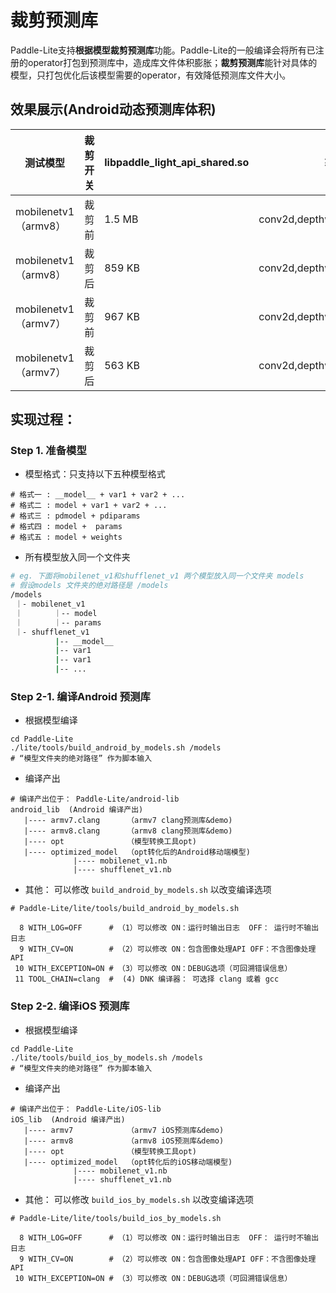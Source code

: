 
# 裁剪预测库

Paddle-Lite支持**根据模型裁剪预测库**功能。Paddle-Lite的一般编译会将所有已注册的operator打包到预测库中，造成库文件体积膨胀；**裁剪预测库**能针对具体的模型，只打包优化后该模型需要的operator，有效降低预测库文件大小。

## 效果展示(Android动态预测库体积)

| 测试模型 | 裁剪开关  | **libpaddle_light_api_shared.so** |转化后模型中的OP|
| ------------------ | ---------------------------- | -------- |------------------|
| mobilenetv1（armv8） | 裁剪前 | 1.5 MB       | conv2d,depthwise_conv2d,fc,pool2d,softmax |
| mobilenetv1（armv8） | 裁剪后 |  859 KB     | conv2d,depthwise_conv2d,fc,pool2d,softmax |
| mobilenetv1（armv7） | 裁剪前 | 967 KB | conv2d,depthwise_conv2d,fc,pool2d,softmax |
| mobilenetv1（armv7） | 裁剪后 | 563 KB |conv2d,depthwise_conv2d,fc,pool2d,softmax|


## 实现过程：


### Step 1. 准备模型
- 模型格式：只支持以下五种模型格式
``` shell
# 格式一 : __model__ + var1 + var2 + ...
# 格式二 : model + var1 + var2 + ...
# 格式三 : pdmodel + pdiparams
# 格式四 : model +  params
# 格式五 : model + weights
```

- 所有模型放入同一个文件夹

```bash
# eg. 下面将mobilenet_v1和shufflenet_v1 两个模型放入同一个文件夹 models
# 假设models 文件夹的绝对路径是 /models
/models
 ｜- mobilenet_v1
 ｜       ｜-- model
 ｜       ｜-- params
 ｜- shufflenet_v1
          |-- __model__
          |-- var1
          |-- var1
          |-- ...
```
### Step 2-1. 编译Android 预测库
- 根据模型编译

``` shell
cd Paddle-Lite 
./lite/tools/build_android_by_models.sh /models
# “模型文件夹的绝对路径” 作为脚本输入
```

- 编译产出

```shell
# 编译产出位于： Paddle-Lite/android-lib
android_lib  (Android 编译产出)
   |---- armv7.clang      （armv7 clang预测库&demo)
   |---- armv8.clang      （armv8 clang预测库&demo)
   |---- opt              （模型转换工具opt)
   |---- optimized_model  （opt转化后的Android移动端模型)
              |---- mobilenet_v1.nb
              |---- shufflenet_v1.nb
```

- 其他： 可以修改   `build_android_by_models.sh` 以改变编译选项

``` shell
# Paddle-Lite/lite/tools/build_android_by_models.sh

  8 WITH_LOG=OFF      # （1）可以修改 ON：运行时输出日志  OFF： 运行时不输出日志
  9 WITH_CV=ON        # （2）可以修改 ON：包含图像处理API OFF：不含图像处理API
 10 WITH_EXCEPTION=ON # （3）可以修改 ON：DEBUG选项（可回溯错误信息）
 11 TOOL_CHAIN=clang  #  (4) DNK 编译器： 可选择 clang 或着 gcc
```
### Step 2-2. 编译iOS 预测库

- 根据模型编译

``` shell
cd Paddle-Lite 
./lite/tools/build_ios_by_models.sh /models
# “模型文件夹的绝对路径” 作为脚本输入
```

- 编译产出

```shell
# 编译产出位于： Paddle-Lite/iOS-lib
iOS_lib  (Android 编译产出)
   |---- armv7            （armv7 iOS预测库&demo)
   |---- armv8            （armv8 iOS预测库&demo)
   |---- opt              （模型转换工具opt)
   |---- optimized_model  （opt转化后的iOS移动端模型)
              |---- mobilenet_v1.nb
              |---- shufflenet_v1.nb
```

- 其他： 可以修改   `build_ios_by_models.sh` 以改变编译选项

``` shell
# Paddle-Lite/lite/tools/build_ios_by_models.sh

  8 WITH_LOG=OFF      # （1）可以修改 ON：运行时输出日志  OFF： 运行时不输出日志
  9 WITH_CV=ON        # （2）可以修改 ON：包含图像处理API OFF：不含图像处理API
 10 WITH_EXCEPTION=ON # （3）可以修改 ON：DEBUG选项（可回溯错误信息）
```
